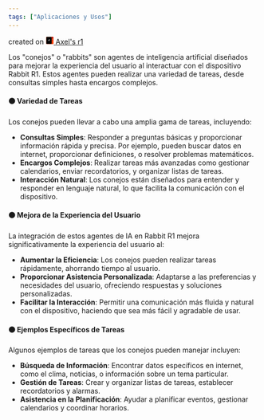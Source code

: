 ```yaml
---
tags: ["Aplicaciones y Usos"]
---
```


created on <a href="https://community.rabbit.tech/u/afaces"> 
    <img src="/assets/images/r1.png" alt="Axel's r1" width="16" height="16">
</a> <a href="https://community.rabbit.tech/u/afaces">Axel's r1</a>

Los "conejos" o "rabbits" son agentes de inteligencia artificial diseñados para mejorar la experiencia del usuario al interactuar con el dispositivo Rabbit R1. Estos agentes pueden realizar una variedad de tareas, desde consultas simples hasta encargos complejos.

#### 🟠 Variedad de Tareas

Los conejos pueden llevar a cabo una amplia gama de tareas, incluyendo:

- **Consultas Simples**: Responder a preguntas básicas y proporcionar información rápida y precisa. Por ejemplo, pueden buscar datos en internet, proporcionar definiciones, o resolver problemas matemáticos.
- **Encargos Complejos**: Realizar tareas más avanzadas como gestionar calendarios, enviar recordatorios, y organizar listas de tareas.
- **Interacción Natural**: Los conejos están diseñados para entender y responder en lenguaje natural, lo que facilita la comunicación con el dispositivo.

#### 🟠 Mejora de la Experiencia del Usuario

La integración de estos agentes de IA en Rabbit R1 mejora significativamente la experiencia del usuario al:

- **Aumentar la Eficiencia**: Los conejos pueden realizar tareas rápidamente, ahorrando tiempo al usuario.
- **Proporcionar Asistencia Personalizada**: Adaptarse a las preferencias y necesidades del usuario, ofreciendo respuestas y soluciones personalizadas.
- **Facilitar la Interacción**: Permitir una comunicación más fluida y natural con el dispositivo, haciendo que sea más fácil y agradable de usar.

#### 🟠 Ejemplos Específicos de Tareas

Algunos ejemplos de tareas que los conejos pueden manejar incluyen:

- **Búsqueda de Información**: Encontrar datos específicos en internet, como el clima, noticias, o información sobre un tema particular.
- **Gestión de Tareas**: Crear y organizar listas de tareas, establecer recordatorios y alarmas.
- **Asistencia en la Planificación**: Ayudar a planificar eventos, gestionar calendarios y coordinar horarios.
